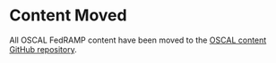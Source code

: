 # Content Moved

All OSCAL FedRAMP content have been moved to the [OSCAL content GitHub repository](https://github.com/usnistgov/oscal-content/tree/master/fedramp.gov).
